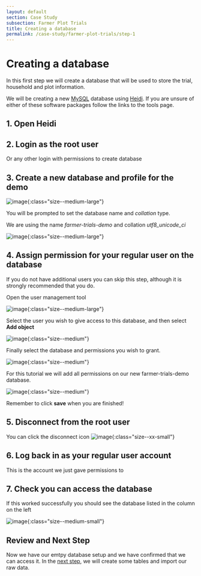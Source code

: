 ```yaml
---
layout: default
section: Case Study
subsection: Farmer Plot Trials
title: Creating a database
permalink: /case-study/farmer-plot-trials/step-1
---
```


# Creating a database

In this first step we will create a database that will be used to store the trial, household and plot information.

We will be creating a new [MySQL](/tools/mysql) database using [Heidi](/tools/heidi). If you are unsure of either of these software packages follow the links to the tools page.

## 1. Open Heidi

## 2. Login as the root user

Or any other login with permissions to create database

## 3. Create a new database and profile for the demo

![image](/assets/images/Heidi/heidi-create-db.png){:class="size--medium-large"}

You will be prompted to set the database name and _collation_ type.

We are using the name _farmer-trials-demo_ and collation _utf8_unicode_ci_

![image](/assets/images/Heidi/heidi-create-farmer-trials-db.png){:class="size--medium-large"}

## 4. Assign permission for your regular user on the database

If you do not have additional users you can skip this step, although it is strongly recommended that you do.

Open the user management tool

![image](/assets/images/Heidi/heidi-user-management-button.png){:class="size--medium-large"}

Select the user you wish to give access to this database, and then select **Add object**

![image](/assets/images/Heidi/heidi-user-permissions.png){:class="size--medium"}

Finally select the database and permissions you wish to grant.

![image](/assets/images/Heidi/heidi-add-object.png){:class="size--medium"}

For this tutorial we will add all permissions on our new farmer-trials-demo database.

![image](/assets/images/Heidi/heidi-grant-priviledges.png){:class="size--medium"}

Remember to click **save** when you are finished!

## 5. Disconnect from the root user

You can click the disconnect icon ![image](/assets/images/Heidi/heidi-icon-disconnect.png){:class="size--xx-small"}

## 6. Log back in as your regular user account

This is the account we just gave permissions to

## 7. Check you can access the database

If this worked successfully you should see the database listed in the column on the left

![image](/assets/images/Heidi/farmer-trials-db-list.png){:class="size--medium-small"}

## Review and Next Step

Now we have our emtpy database setup and we have confirmed that we can access it.  In the [next step](/case-study/farmer-plot-trials/step-2), we will create some tables and import our raw data.
